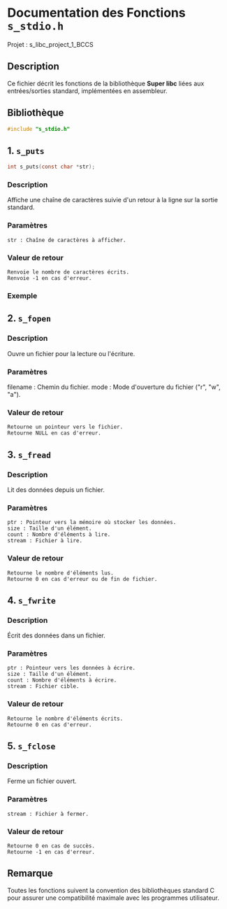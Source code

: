 # Documentation des Fonctions `s_stdio.h`
Projet : s_libc_project_1_BCCS  

## Description
Ce fichier décrit les fonctions de la bibliothèque **Super libc** liées aux entrées/sorties standard, implémentées en assembleur.

## Bibliothèque
```c
#include "s_stdio.h"
```

## 1. `s_puts`
```c
int s_puts(const char *str);
```
### Description
Affiche une chaîne de caractères suivie d'un retour à la ligne sur la sortie standard.

### Paramètres
    str : Chaîne de caractères à afficher.

### Valeur de retour
    Renvoie le nombre de caractères écrits.
    Renvoie -1 en cas d'erreur.
### Exemple 

## 2. `s_fopen`
### Description
Ouvre un fichier pour la lecture ou l'écriture.

### Paramètres
filename : Chemin du fichier.
mode : Mode d'ouverture du fichier ("r", "w", "a").

### Valeur de retour
    Retourne un pointeur vers le fichier.
    Retourne NULL en cas d'erreur.

## 3. `s_fread`
### Description
Lit des données depuis un fichier.

### Paramètres
    ptr : Pointeur vers la mémoire où stocker les données.
    size : Taille d'un élément.
    count : Nombre d'éléments à lire.
    stream : Fichier à lire.

### Valeur de retour
    Retourne le nombre d'éléments lus.
    Retourne 0 en cas d'erreur ou de fin de fichier.

## 4. `s_fwrite`
### Description
Écrit des données dans un fichier.

### Paramètres
    ptr : Pointeur vers les données à écrire.
    size : Taille d'un élément.
    count : Nombre d'éléments à écrire.
    stream : Fichier cible.

### Valeur de retour
    Retourne le nombre d'éléments écrits.
    Retourne 0 en cas d'erreur.

## 5. `s_fclose`
### Description
Ferme un fichier ouvert.

### Paramètres
    stream : Fichier à fermer.

### Valeur de retour
    Retourne 0 en cas de succès.
    Retourne -1 en cas d'erreur.

## Remarque
Toutes les fonctions suivent la convention des bibliothèques standard C pour assurer une compatibilité maximale avec les programmes utilisateur.

